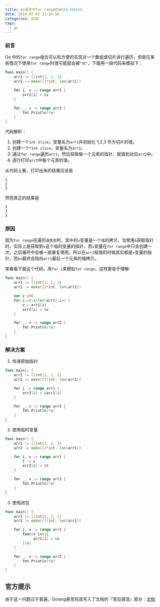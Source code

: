 ```yaml
---
title: Go语言中for range的&#34;坑&#34;
date: 2019-07-01 11:34:56
categories: 后端
tags:
  - go
---
```


### 前言

Go 中的`for range`组合可以和方便的实现对一个数组或切片进行遍历，但是在某些情况下使用`for range`时很可能就会被`"坑"`，下面用一段代码来模拟下：

```go
func main() {
	arr1 := []int{1, 2, 3}
	arr2 := make([]*int, len(arr1))

	for i, v := range arr1 {
		arr2[i] = &v
	}

	for _, v := range arr2 {
		fmt.Println(*v)
	}
}
```

<!-- more -->

代码解析：

1. 创建一个`int slice`，变量名为`arr1`并初始化 1,2,3 作为切片的值。
2. 创建一个`*int slice`，变量名为`arr2`。
3. 通过`for range`遍历`arr1`，然后获取每一个元素的指针，赋值到对应`arr2`中。
4. 逐行打印`arr2`中每个元素的值。

从代码上看，打印出来的结果应该是

```
1
2
3
```

然而真正的结果是

```
3
3
3
```

### 原因

因为`for range`在遍历`值类型`时，其中的`v`变量是一个`值`的拷贝，当使用`&`获取指针时，实际上是获取到`v`这个临时变量的指针，而`v`变量在`for range`中只会创建一次，之后循环中会被一直重复使用，所以在`arr2`赋值的时候其实都是`v`变量的指针，而`&v`最终会指向`arr1`最后一个元素的值拷贝。

来看看下面这个代码，用`for i`来模拟`for range`，这样更易于理解:

```go
func main() {
	arr1 := []int{1, 2, 3}
	arr2 := make([]*int, len(arr1))

	var v int
	for i:=0;i<len(arr1);i++ {
		v = arr1[i]
		arr2[i] = &v
	}

	for _, v := range arr2 {
		fmt.Println(*v)
	}
}

```

### 解决方案

1. 传递原始指针

```go
func main() {
    arr1 := []int{1, 2, 3}
    arr2 := make([]*int, len(arr1))

    for i := range arr1 {
        arr2[i] = &arr1[i]
    }

    for _, v := range arr2 {
        fmt.Println(*v)
    }
}
```

2. 使用临时变量

```go
func main() {
    arr1 := []int{1, 2, 3}
    arr2 := make([]*int, len(arr1))

    for i, v := range arr1 {
        t := v
        arr2[i] = &t
    }

    for _, v := range arr2 {
        fmt.Println(*v)
    }
}
```

3. 使用闭包

```go
func main() {
    arr1 := []int{1, 2, 3}
    arr2 := make([]*int, len(arr1))

    for i, v := range arr1 {
        func(v int){
             arr2[i] = &v
        }(v)
    }

    for _, v := range arr2 {
        fmt.Println(*v)
    }
}
```

## 官方提示
由于这一问题过于普遍，Golang甚至将其写入了文档的『常见错误』部分：[文档](https://github.com/golang/go/wiki/CommonMistakes#using-reference-to-loop-iterator-variable)